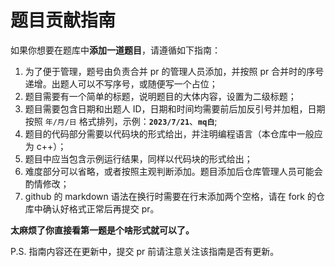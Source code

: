# 题目贡献指南

如果你想要在题库中**添加一道题目**，请遵循如下指南：

1. 为了便于管理，题号由负责合并 pr 的管理人员添加，并按照 pr 合并时的序号递增。出题人可以不写序号，或随便写一个占位；
2. 题目需要有一个简单的标题，说明题目的大体内容，设置为二级标题；
3. 题目需要包含日期和出题人 ID，日期和时间均需要前后加反引号并加粗，日期按照 `年/月/日` 格式排列，示例：**`2023/7/21`**、**`mq白`**;
4. 题目的代码部分需要以代码块的形式给出，并注明编程语言（本仓库中一般应为 c++）；
5. 题目中应当包含示例运行结果，同样以代码块的形式给出；
6. 难度部分可以省略，或者按照主观判断添加。题目添加后仓库管理人员可能会酌情修改；
7. github 的 markdown 语法在换行时需要在行末添加两个空格，请在 fork 的仓库中确认好格式正常后再提交 pr。

**太麻烦了你直接看第一题是个啥形式就可以了。**

P.S. 指南内容还在更新中，提交 pr 前请注意关注该指南是否有更新。
